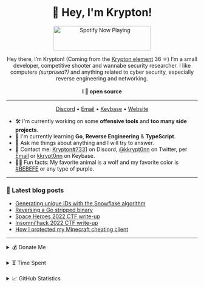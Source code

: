 <h1 align="center">👋 Hey, I'm Krypton!</h1>

<div align="center">
  <a href="https://status.krypton.ninja/spotify?open">
    <img src="https://status.krypton.ninja/spotify" width="256" height="64" alt="Spotify Now Playing">
  </a>
</div>

<p align="center">Hey there, I’m Krypton! (Coming from the <a href="https://en.wikipedia.org/wiki/Krypton">Krypton element</a> 36 ⚛️) I’m a small developer, competitive shooter and wannabe security researcher. I like computers <i>(surprised?)</i> and anything related to cyber security, especially reverse engineering and networking.<br><br><strong>I 💜 open source</strong></p>

<hr>

<p align="center">
  <a href="https://go.krypton.ninja/discord">Discord</a> • <a href="https://go.krypton.ninja/mail">Email</a> • <a href="https://go.krypton.ninja/keybase">Keybase</a> • <a href="https://krypton.ninja">Website</a>
</p>

- 🛠️ I'm currently working on some **offensive tools** and **too many side projects**.
- 🌱 I'm currently learning **Go**, **Reverse Engineering** & **TypeScript**.
- 💭 Ask me things about anything and I will try to answer.
- 📇 Contact me: [Krypton#7331](https://go.krypton.ninja/discord) on Discord, [@kkrypt0nn](https://go.krypton.ninja/twitter) on Twitter, per [Email](https://go.krypton.ninja/mail) or [kkrypt0nn](https://go.krypton.ninja/keybase) on Keybase.
- 🐺💜 Fun facts: My favorite animal is a wolf and my favorite color is [#BEBEFE](https://color-hex.com/color/bebefe) or any type of purple.

<hr>

### 📩 Latest blog posts
<!-- BLOG-POST-LIST:START -->
- [Generating unique IDs with the Snowflake algorithm](https://krypton.ninja/2022/11/08/Generating-unique-IDs-with-the-Snowflake-algorithm/)
- [Reversing a Go stripped binary](https://krypton.ninja/2022/08/23/Reversing-a-Go-stripped-binary/)
- [Space Heroes 2022 CTF write-up](https://krypton.ninja/2022/04/03/Space-Heroes-2022-CTF-write-up/)
- [Insomni&#39;hack 2022 CTF write-up](https://krypton.ninja/2022/03/28/Insomnihack-2022-CTF-write-up/)
- [How I protected my Minecraft cheating client](https://krypton.ninja/2022/01/30/How-I-protected-my-Minecraft-cheating-client/)
<!-- BLOG-POST-LIST:END -->

<hr>

<details>
  <summary>💰 Donate Me</summary>
  
  - Bitcoin: 31mGvXAhWJbhSwdgx9F2mVPguPRFCYYFwL
  - Ethereum: 0x20257228C9e94A13E4BB9578635c84403cAb6E60
  - Dogecoin: D9hhH53pSe2KXPBvVQLe5G5FTvrmWnjtW4
  - Dash: XiJKVXoeR6nMCnhYQSM3DEHtMdubUjtLeC
  - Patreon: Click [here](https://go.krypton.ninja/patreon)
  - Ko-fi: Click [here](https://go.krypton.ninja/kofi)
  - PayPal: Click [here](https://go.krypton.ninja/paypal)
  
  If you donate with crypto currency, make sure you send the coins to the address corresponding to the currency. Sending to any other address will cause a loss of the coins and it will be impossible to recover, I am not responsible for an issue like that.
</details>

<br>

<details>
  <summary>⏳ Time Spent</summary>
  
  <!--START_SECTION:waka-->

```text
Python           3 hrs 8 mins    ███████████████▓░░░░░░░░░   63.25 %
Go               1 hr 12 mins    ██████░░░░░░░░░░░░░░░░░░░   24.33 %
JSON             14 mins         █▒░░░░░░░░░░░░░░░░░░░░░░░   04.78 %
C++              4 mins          ▒░░░░░░░░░░░░░░░░░░░░░░░░   01.62 %
YAML             3 mins          ▒░░░░░░░░░░░░░░░░░░░░░░░░   01.24 %
Markdown         3 mins          ▒░░░░░░░░░░░░░░░░░░░░░░░░   01.04 %
```

<!--END_SECTION:waka-->
  
</details>

<br>

<details>
  <summary>📈 GitHub Statistics</summary>
  
  ![GitHub Statistics](https://metrics.lecoq.io/kkrypt0nn?template=classic&followup=1&languages=1&config.timezone=Europe%2FZurich)

  ![Profile Views](https://komarev.com/ghpvc/?username=kkrypt0nn&color=9c84ef)
  
</details>
